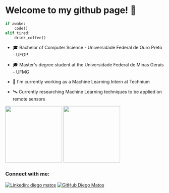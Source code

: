 <h1 align="left">Welcome to my github page! 👋</h1>

```python
if awake:
    code()
elif tired:
    drink_coffee()
```
- 🎓 Bachelor of Computer Science - Universidade Federal de Ouro Preto - UFOP

- 🎓 Master's degree student at the Universidade Federal de Minas Gerais - UFMG

- 🧠 I'm currently working as a Machine Learning Intern at Technium

- 🛰️ Currently researching Machine Learning techniques to be applied on remote sensors

  
<div>
    <img height="180em" width:"45%" src="https://github-readme-stats.vercel.app/api?username=diegohmm&show_icons=true&theme=vision-friendly-dark&include_all_commits=true&count_private=true"/>
    <img height="180em" width:"45%" src="https://github-readme-stats.vercel.app/api/top-langs/?username=diegohmm&layout=compact&langs_count=7&theme=vision-friendly-dark"/>
</div>
  
<h3 align="left">Connect with me:</h3>
<p align="left">
  

[![Linkedin: diego matos](https://img.shields.io/badge/-diegohmm-blue?style=flat-square&logo=Linkedin&logoColor=white&link=https://www.linkedin.com/in/diego-matos-1758561a3/)](https://www.linkedin.com/in/diego-matos-1758561a3/)
[![GitHub Diego Matos](https://img.shields.io/github/followers/diegohmm?label=follow&style=social)](https://github.com/DiegoHMM)
